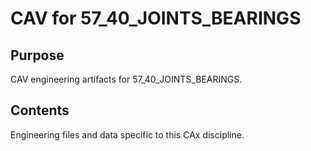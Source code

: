 # CAV for 57_40_JOINTS_BEARINGS

## Purpose
CAV engineering artifacts for 57_40_JOINTS_BEARINGS.

## Contents
Engineering files and data specific to this CAx discipline.
